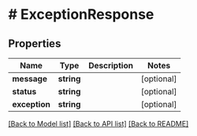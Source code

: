 # # ExceptionResponse

## Properties

Name | Type | Description | Notes
------------ | ------------- | ------------- | -------------
**message** | **string** |  | [optional]
**status** | **string** |  | [optional]
**exception** | **string** |  | [optional]

[[Back to Model list]](../../README.md#models) [[Back to API list]](../../README.md#endpoints) [[Back to README]](../../README.md)
